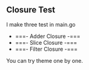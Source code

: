 ## Closure Test

I make three test in main.go

- ===- Adder Closure -===
- ===- Slice Closure -===
- ===- Filter Closure -===

You can try theme one by one.
